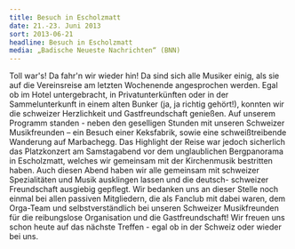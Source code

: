 ```yaml
---
title: Besuch in Escholzmatt
date: 21.-23. Juni 2013
sort: 2013-06-21
headline: Besuch in Escholzmatt
media: „Badische Neueste Nachrichten“ (BNN)
---
```


Toll war's! Da fahr'n wir wieder hin! Da sind sich alle Musiker einig, als sie auf die 
Vereinsreise am letzten Wochenende angesprochen werden. Egal ob im Hotel 
untergebracht, in Privatunterkünften oder in der Sammelunterkunft in einem alten Bunker 
(ja, ja richtig gehört!), konnten wir die schweizer Herzlichkeit und Gastfreundschaft 
genießen. Auf unserem Programm standen - neben den geselligen Stunden mit unseren 
Schweizer Musikfreunden – ein Besuch einer Keksfabrik, sowie eine schweißtreibende 
Wanderung auf Marbachegg. Das Highlight der Reise war jedoch sicherlich das Platzkonzert 
am Samstagabend vor dem unglaublichen Bergpanorama in Escholzmatt, welches wir 
gemeinsam mit der Kirchenmusik bestritten haben. Auch diesen Abend haben wir alle 
gemeinsam mit schweizer Spezialitäten und Musik ausklingen lassen und die deutsch-
schweizer Freundschaft ausgiebig gepflegt. Wir bedanken uns an dieser Stelle noch einmal 
bei allen passiven Mitgliedern, die als Fanclub mit dabei waren, dem Orga-Team und 
selbstverständlich bei unseren Schweizer Musikfreunden für die reibungslose Organisation 
und die Gastfreundschaft! Wir freuen uns schon heute auf das nächste Treffen - egal ob in 
der Schweiz oder wieder bei uns.
